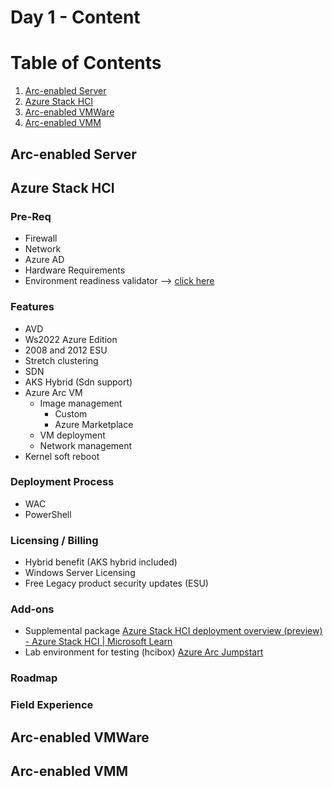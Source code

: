 # Day 1 - Content

# Table of Contents

1. [Arc-enabled Server](#ArcEnabledServer)
2. [Azure Stack HCI](#AzureStackHCI)
3. [Arc-enabled VMWare](#ArcEnabledVMWare)
4. [Arc-enabled VMM](#ArcEnabledVMM)


## Arc-enabled Server

## Azure Stack HCI

### Pre-Req

 - Firewall
 - Network
 - Azure AD
 - Hardware Requirements
 - Environment readiness validator --> [click here](https://learn.microsoft.com/en-us/azure-stack/hci/manage/use-environment-checker?tabs=connectivity) 

### Features

-   AVD    
-   Ws2022 Azure Edition    
-   2008 and 2012 ESU    
-   Stretch clustering    
-   SDN    
-   AKS Hybrid (Sdn support)    
-   Azure Arc VM    
    -   Image management        
	      -   Custom            
	      -   Azure Marketplace            
    -   VM deployment        
    -   Network management        
-   Kernel soft reboot

### Deployment Process

-   WAC
-   PowerShell

### Licensing / Billing

-   Hybrid benefit (AKS hybrid included)
-   Windows Server Licensing
-   Free Legacy product security updates (ESU)

### Add-ons

-   Supplemental package [Azure Stack HCI deployment overview (preview) - Azure Stack HCI | Microsoft Learn](https://learn.microsoft.com/en-us/azure-stack/hci/deploy/deployment-tool-introduction)
-   Lab environment for testing (hcibox) [Azure Arc Jumpstart](https://azurearcjumpstart.io/azure_jumpstart_hcibox/)

### Roadmap

### Field Experience


## Arc-enabled VMWare

## Arc-enabled VMM

